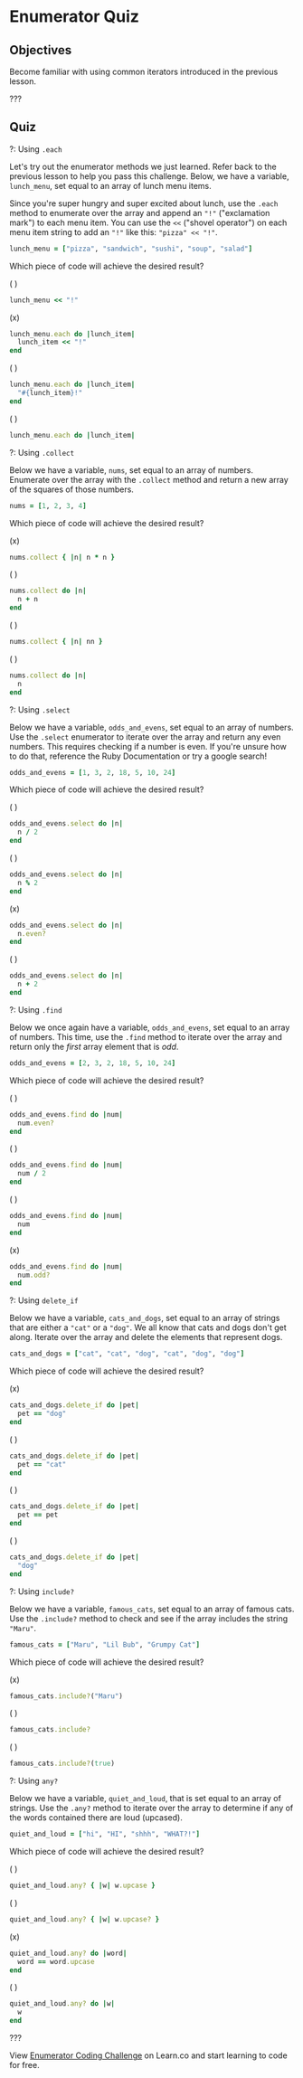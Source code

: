 # Enumerator Quiz

## Objectives

Become familiar with using common iterators introduced in the previous lesson.

???

## Quiz

?: Using `.each`

Let's try out the enumerator methods we just learned. Refer back to the previous lesson to help you pass this challenge. Below, we have a variable, `lunch_menu`, set equal to an array of lunch menu items.

Since you're super hungry and super excited about lunch, use the `.each` method to enumerate over the array and append an `"!"` ("exclamation mark") to each menu item. You can use the `<<` ("shovel operator") on each menu item string to add an `"!"` like this: `"pizza" << "!"`.


``` ruby
lunch_menu = ["pizza", "sandwich", "sushi", "soup", "salad"]
```

Which piece of code will achieve the desired result?



( )
``` ruby
lunch_menu << "!"
```
(x)
``` ruby
lunch_menu.each do |lunch_item|
  lunch_item << "!"
end
```
( )
``` ruby
lunch_menu.each do |lunch_item|
  "#{lunch_item}!"
end
```
( )
``` ruby
lunch_menu.each do |lunch_item|
```

?: Using `.collect`

Below we have a variable, `nums`, set equal to an array of numbers. Enumerate over the array with the `.collect` method and return a new array of the squares of those numbers.


``` ruby
nums = [1, 2, 3, 4]
```

Which piece of code will achieve the desired result?



(x)
``` ruby
nums.collect { |n| n * n }
```
( )
``` ruby
nums.collect do |n|
  n + n
end
```
( )
``` ruby
nums.collect { |n| nn }
```
( )
``` ruby
nums.collect do |n|
  n
end
```

?: Using `.select`

Below we have a variable, `odds_and_evens`, set equal to an array of numbers. Use the `.select` enumerator to iterate over the array and return any even numbers. This requires checking if a number is even. If you're unsure how to do that, reference the Ruby Documentation or try a google search!


``` ruby
odds_and_evens = [1, 3, 2, 18, 5, 10, 24]
```

Which piece of code will achieve the desired result?



( )
``` ruby
odds_and_evens.select do |n|
  n / 2
end
```
( )
``` ruby
odds_and_evens.select do |n|
  n % 2
end
```
(x)
``` ruby
odds_and_evens.select do |n|
  n.even?
end
```
( )
``` ruby
odds_and_evens.select do |n|
  n + 2
end
```

?: Using `.find`

Below we once again have a variable, `odds_and_evens`, set equal to an array of numbers. This time, use the `.find` method to iterate over the array and return only the *first* array element that is *odd*.


``` ruby
odds_and_evens = [2, 3, 2, 18, 5, 10, 24]
```

Which piece of code will achieve the desired result?

( )
``` ruby
odds_and_evens.find do |num|
  num.even?
end
```
( )
``` ruby
odds_and_evens.find do |num|
  num / 2
end
```
( )
``` ruby
odds_and_evens.find do |num|
  num
end
```
(x)
``` ruby
odds_and_evens.find do |num|
  num.odd?
end
```

?: Using `delete_if`

Below we have a variable, `cats_and_dogs`, set equal to an array of strings that are either a `"cat"` or a  `"dog"`. We all know that cats and dogs don't get along. Iterate over the array and delete the elements that represent dogs.


``` ruby
cats_and_dogs = ["cat", "cat", "dog", "cat", "dog", "dog"]
```

Which piece of code will achieve the desired result?


(x)
``` ruby
cats_and_dogs.delete_if do |pet|
  pet == "dog"
end
```
( )
``` ruby
cats_and_dogs.delete_if do |pet|
  pet == "cat"
end
```
( )
``` ruby
cats_and_dogs.delete_if do |pet|
  pet == pet
end
```
( )
``` ruby
cats_and_dogs.delete_if do |pet|
  "dog"
end
```

?: Using `include?`

Below we have a variable, `famous_cats`, set equal to an array of famous cats. Use the `.include?` method to check and see if the array includes the string `"Maru"`.


``` ruby
famous_cats = ["Maru", "Lil Bub", "Grumpy Cat"]
```

Which piece of code will achieve the desired result?


(x)
``` ruby
famous_cats.include?("Maru")
```
( )
``` ruby
famous_cats.include?
```
( )
``` ruby
famous_cats.include?(true)
```

?: Using `any?`

Below we have a variable, `quiet_and_loud`, that is set equal to an array of strings. Use the `.any?` method to iterate over the array to determine if any of the words contained there are loud (upcased).


``` ruby
quiet_and_loud = ["hi", "HI", "shhh", "WHAT?!"]
```

Which piece of code will achieve the desired result?

( )
``` ruby
quiet_and_loud.any? { |w| w.upcase }
```
( )
``` ruby
quiet_and_loud.any? { |w| w.upcase? }
```
(x)
``` ruby
quiet_and_loud.any? do |word|
  word == word.upcase
end
```
( )
``` ruby
quiet_and_loud.any? do |w|
  w
end
```

???

<p data-visibility='hidden'>View <a href='https://learn.co/lessons/enumerator-coding-challenge' title='Enumerator Coding Challenge'>Enumerator Coding Challenge</a> on Learn.co and start learning to code for free.</p>

